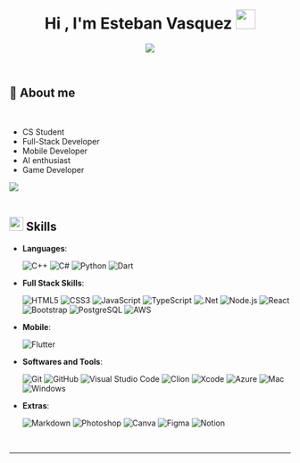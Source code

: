 
<h1 align="center"><b>Hi , I'm Esteban Vasquez </b><img src="https://media.giphy.com/media/hvRJCLFzcasrR4ia7z/giphy.gif" width="35"></h1>
<!--  -->
<p align="center">
  <a href="https://github.com/DenverCoder1/readme-typing-svg"><img src="https://readme-typing-svg.herokuapp.com?font=Time+New+Roman&color=cyan&size=25&center=true&vCenter=true&width=600&height=100&lines=Welcome+to+my+profile;Computer+Science+Student;Love+to+learn+new+stuffs..<3"></a>
</p>

<br>
	
## 👤 **About me**

<picture></picture>

<br>

- CS Student
- Full-Stack Developer
- Mobile Developer
- AI enthusiast
- Game Developer

<img src="https://user-images.githubusercontent.com/73097560/115834477-dbab4500-a447-11eb-908a-139a6edaec5c.gif"><br><br>

<!-- SKILLS -->
## <img src="https://media2.giphy.com/media/QssGEmpkyEOhBCb7e1/giphy.gif?cid=ecf05e47a0n3gi1bfqntqmob8g9aid1oyj2wr3ds3mg700bl&rid=giphy.gif" width ="25"><b> Skills</b>

<p align="center">

- **Languages**:
    
    ![C++](https://img.shields.io/badge/C++%20-%2300599C.svg?style=for-the-badge&logo=c%2B%2B&logoColor=white)
    ![C#](https://img.shields.io/badge/C%23-239120?style=for-the-badge&logo=c-sharp&logoColor=white)
    ![Python](https://img.shields.io/badge/Python%20-%2314354C.svg?style=for-the-badge&logo=python&logoColor=white)
    ![Dart](https://img.shields.io/badge/Dart-0175C2?style=for-the-badge&logo=dart&logoColor=white)
    
- **Full Stack Skills**:

   ![HTML5](https://img.shields.io/badge/HTML5%20-%23E34F26.svg?style=for-the-badge&logo=html5&logoColor=white)
   ![CSS3](https://img.shields.io/badge/CSS%20-%231572B6.svg?style=for-the-badge&logo=css3&logoColor=white)
   ![JavaScript](https://img.shields.io/badge/JavaScript%20-%23F7DF1E.svg?style=for-the-badge&logo=javascript&logoColor=black)
   ![TypeScript](https://img.shields.io/badge/-TypeScript-3178C6?style=for-the-badge&logo=typescript&logoColor=white)
   ![.Net](https://img.shields.io/badge/.NET-5C2D91?style=for-the-badge&logo=.net&logoColor=white)
   ![Node.js](https://img.shields.io/badge/Node.js-43853D?style=for-the-badge&logo=node.js&logoColor=white)
   ![React](https://img.shields.io/badge/React-20232A?style=for-the-badge&logo=react&logoColor=61DAFB)
   ![Bootstrap](https://img.shields.io/badge/Bootstrap-563D7C?style=for-the-badge&logo=bootstrap&logoColor=white)
   ![PostgreSQL](https://img.shields.io/badge/PostgreSQL-316192?style=for-the-badge&logo=postgresql&logoColor=white)
   ![AWS](https://img.shields.io/badge/Amazon_AWS-232F3E?style=for-the-badge&logo=amazon-aws&logoColor=white)
  
- **Mobile**:

  ![Flutter](https://img.shields.io/badge/Flutter-02569B?style=for-the-badge&logo=flutter&logoColor=white)

- **Softwares and Tools**:

    ![Git](https://img.shields.io/badge/git-%23F05033.svg?style=for-the-badge&logo=git&logoColor=white)
    ![GitHub](https://img.shields.io/badge/github-%23121011.svg?style=for-the-badge&logo=github&logoColor=white)
    ![Visual Studio Code](https://img.shields.io/badge/Visual%20Studio%20Code-0078d7.svg?style=for-the-badge&logo=visual-studio-code&logoColor=white)
    ![Clion](https://img.shields.io/badge/CLion-000000?style=for-the-badge&logo=clion&logoColor=white)
    ![Xcode](https://img.shields.io/badge/Xcode-007ACC?style=for-the-badge&logo=Xcode&logoColor=white)
    ![Azure](https://img.shields.io/badge/Azure_DevOps-0078D7?style=for-the-badge&logo=azure-devops&logoColor=white)
    ![Mac](https://img.shields.io/badge/Apple-MacBook_Air_M2-999999?style=for-the-badge&logo=apple&logoColor=white)
    ![Windows](https://img.shields.io/badge/Windows-ASUS_TUF_Gaming_A15-0078D6?style=for-the-badge&logo=windows&logoColor=white)   


- **Extras**:

    ![Markdown](https://img.shields.io/badge/markdown-%23000000.svg?style=for-the-badge&logo=markdown&logoColor=white)
    ![Photoshop](https://img.shields.io/badge/Adobe%20Photoshop-31A8FF?style=for-the-badge&logo=Adobe%20Photoshop&logoColor=black)
    ![Canva](https://img.shields.io/badge/Canva-%2300C4CC.svg?&style=for-the-badge&logo=Canva&logoColor=white)
    ![Figma](https://img.shields.io/badge/Figma-F24E1E?style=for-the-badge&logo=figma&logoColor=white)
    ![Notion](https://img.shields.io/badge/Notion-000000?style=for-the-badge&logo=notion&logoColor=white)
  
      
  
</p>

<br>

-----

<br>

